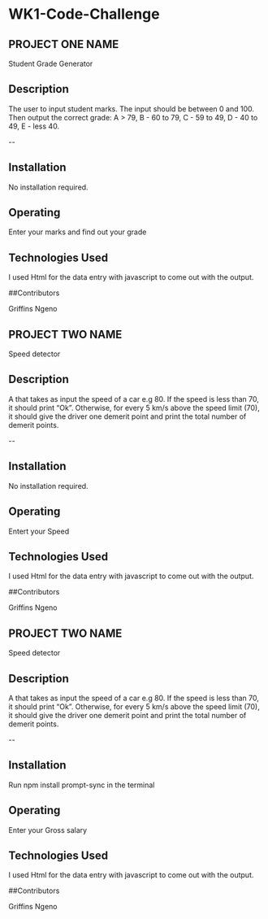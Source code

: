 # WK1-Code-Challenge
## PROJECT ONE NAME
Student Grade Generator

## Description
The user to input student marks. The input should be between 0 and 100. Then output the correct grade: 
A > 79, B - 60 to 79, C -  59 to 49, D - 40 to 49, E - less 40.

--
 ## Installation

 No installation required.

 ## Operating

 Enter your marks and find out your grade

 ## Technologies Used

 I used Html for the data entry with javascript to come out with the output. 

 ##Contributors

Griffins Ngeno


 ## PROJECT TWO NAME
Speed detector

## Description
A that takes as input the speed of a car e.g 80. If the speed is less than 70, it should print “Ok”. Otherwise, for every 5 km/s above the speed limit (70), it should give the driver one demerit point and print the total number of demerit points.

--
 ## Installation

 No installation required.

 ## Operating

 Entert your Speed

 ## Technologies Used

 I used Html for the data entry with javascript to come out with the output. 

 ##Contributors

Griffins Ngeno


 ## PROJECT TWO NAME
Speed detector

## Description
A that takes as input the speed of a car e.g 80. If the speed is less than 70, it should print “Ok”. Otherwise, for every 5 km/s above the speed limit (70), it should give the driver one demerit point and print the total number of demerit points.

--
 ## Installation

 Run npm install prompt-sync in the terminal

 ## Operating

 Enter your Gross salary

 ## Technologies Used

 I used Html for the data entry with javascript to come out with the output. 

 ##Contributors

Griffins Ngeno


